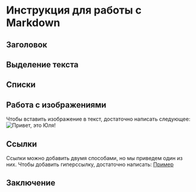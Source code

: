 # Инструкция для работы с Markdown

## Заголовок

## Выделение текста

## Списки

## Работа с изображениями

Чтобы вставить изображение в текст, достаточно написать следующее:
![Привет, это Юля!](Юля11.jpeg)

## Ссылки

Ссылки можно добавить двумя способами, но мы приведем один из них.
Чтобы добавить гиперссылку, достаточно написать:
[Пример](https://istina.msu.ru/profile/Julia_Babykina/)

## Заключение

##